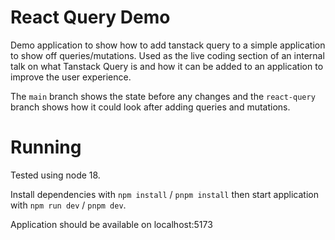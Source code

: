 # React Query Demo

Demo application to show how to add tanstack query to a simple application to show off queries/mutations. Used as the live coding section of an internal talk on what Tanstack Query is and how it can be added to an application to improve the user experience.

The `main` branch shows the state before any changes and the `react-query` branch shows how it could look after adding queries and mutations.

# Running

Tested using node 18.

Install dependencies with `npm install` / `pnpm install` then start application with `npm run dev` / `pnpm dev`.

Application should be available on localhost:5173
